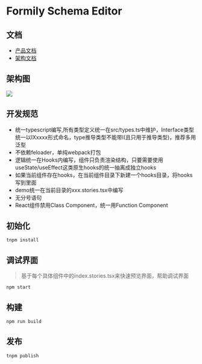 # Formily Schema Editor

## 文档

- [产品文档](https://yuque.antfin-inc.com/docs/share/32e4b25c-6b51-4c31-a737-e54f0c4ab5f7)
- [架构文档](https://yuque.antfin-inc.com/docs/share/ded1e3ea-5e4e-4c63-8442-768b28f322f2)

## 架构图

![](https://intranetproxy.alipay.com/skylark/lark/0/2020/png/16211/1583895567278-0db54a84-1455-47bf-b2f6-84dcbe8ad368.png)

## 开发规范

- 统一typescript编写,所有类型定义统一在src/types.ts中维护，Interface类型统一以IXxxxx形式命名，type推导类型不能带I(且只用于推导类型)，推荐多用泛型
- 不依赖feloader，单纯webpack打包
- 逻辑统一在Hooks内编写，组件只负责渲染结构，只要需要使用useState/useEffect这类原生hooks的统一抽离成独立hooks
- 如果当前组件存在hooks，在当前组件目录下新建一个hooks目录，将hooks写到里面
- demo统一在当前目录的xxx.stories.tsx中编写
- 无分号语句
- React组件禁用Class Component，统一用Function Component

## 初始化

```
tnpm install
```

## 调试界面

> 基于每个具体组件中的index.stories.tsx来快速预览界面，帮助调试界面

```
npm start
```

## 构建

```
npm run build
```

## 发布

```
tnpm publish
```